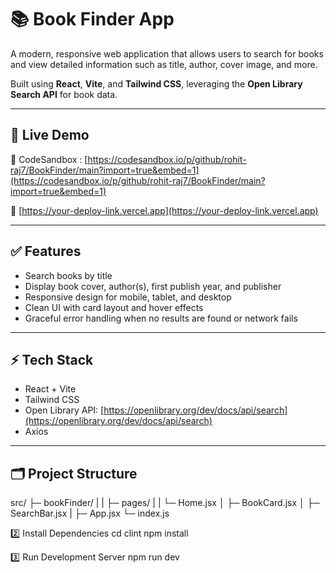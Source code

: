 # 📚 Book Finder App

A modern, responsive web application that allows users to search for books and view detailed information such as title, author, cover image, and more.

Built using **React**, **Vite**, and **Tailwind CSS**, leveraging the **Open Library Search API** for book data.

---

## 🚀 Live Demo

🔗 CodeSandbox : [https://codesandbox.io/p/github/rohit-raj7/BookFinder/main?import=true&embed=1](https://codesandbox.io/p/github/rohit-raj7/BookFinder/main?import=true&embed=1)

🔗 [https://your-deploy-link.vercel.app](https://your-deploy-link.vercel.app)

---

## ✅ Features

- Search books by title
- Display book cover, author(s), first publish year, and publisher
- Responsive design for mobile, tablet, and desktop
- Clean UI with card layout and hover effects
- Graceful error handling when no results are found or network fails

---

## ⚡ Tech Stack

- React + Vite
- Tailwind CSS
- Open Library API: [https://openlibrary.org/dev/docs/api/search](https://openlibrary.org/dev/docs/api/search)
- Axios

---

## 🗂️ Project Structure
src/
├─ bookFinder/
| |   ├─ pages/
| |        └─ Home.jsx
│ ├─ BookCard.jsx
│ ├─ SearchBar.jsx
| 
├─ App.jsx
└─ index.js


2️⃣ Install Dependencies
cd clint
npm install

3️⃣ Run Development Server
npm run dev
